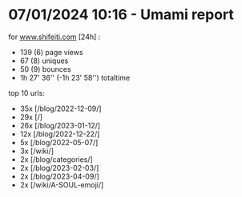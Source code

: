 # 07/01/2024 10:16 - Umami report
for www.shifeiti.com [24h] :

 - 139 (6) page views
 - 67 (8) uniques
 - 50 (9) bounces
 - 1h 27' 36'' (-1h 23' 58'') totaltime


top 10 urls:
 - 35x [/blog/2022-12-09/]
 - 29x [/]
 - 26x [/blog/2023-01-12/]
 - 12x [/blog/2022-12-22/]
 - 5x [/blog/2022-05-07/]
 - 3x [/wiki/]
 - 2x [/blog/categories/]
 - 2x [/blog/2023-02-03/]
 - 2x [/blog/2023-04-09/]
 - 2x [/wiki/A-SOUL-emoji/]


